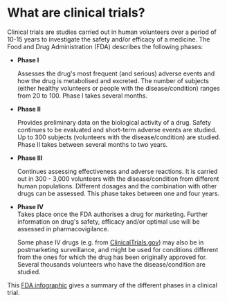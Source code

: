 # What are clinical trials?

Clinical trials are studies carried out in human volunteers over a period of 10-15 years to investigate the safety and/or efficacy of a medicine. The Food and Drug Administration \(FDA\) describes the following phases:

* **Phase I**

  Assesses the drug's most frequent \(and serious\) adverse events and how the drug is metabolised and excreted. The number of subjects \(either healthy volunteers or people with the disease/condition\) ranges from 20 to 100. Phase I takes several months.

* **Phase II**

  Provides preliminary data on the biological activity of a drug. Safety continues to be evaluated and short-term adverse events are studied. Up to 300 subjects \(volunteers with the disease/condition\) are studied. Phase II takes between several months to two years.

* **Phase III**

  Continues assessing effectiveness and adverse reactions. It is carried out in 300 - 3,000 volunteers with the disease/condition from different human populations. Different dosages and the combination with other drugs can be assessed. This phase takes between one and four years.

* **Phase IV**  
  Takes place once the FDA authorises a drug for marketing. Further information on drug's safety, efficacy and/or optimal use will be assessed in pharmacovigilance.

  Some phase IV drugs \(e.g. from [ClinicalTrials.gov](https://clinicaltrials.gov/)\) may also be in postmarketing surveillance, and might be used for conditions different from the ones for which the drug has been originally approved for. Several thousands volunteers who have the disease/condition are studied.

This [FDA infographic](https://www.fda.gov/downloads/Drugs/ResourcesForYou/Consumers/UCM284393.pdf) gives a summary of the different phases in a clinical trial.

